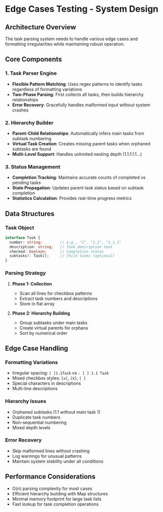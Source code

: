 # Edge Cases Testing - System Design

## Architecture Overview

The task parsing system needs to handle various edge cases and formatting irregularities while maintaining robust operation.

## Core Components

### 1. Task Parser Engine
- **Flexible Pattern Matching**: Uses regex patterns to identify tasks regardless of formatting variations
- **Two-Phase Parsing**: First collects all tasks, then builds hierarchy relationships
- **Error Recovery**: Gracefully handles malformed input without system crashes

### 2. Hierarchy Builder
- **Parent-Child Relationships**: Automatically infers main tasks from subtask numbering
- **Virtual Task Creation**: Creates missing parent tasks when orphaned subtasks are found
- **Multi-Level Support**: Handles unlimited nesting depth (1.1.1.1.1...)

### 3. Status Management
- **Completion Tracking**: Maintains accurate counts of completed vs pending tasks
- **State Propagation**: Updates parent task status based on subtask completion
- **Statistics Calculation**: Provides real-time progress metrics

## Data Structures

### Task Object
```typescript
interface Task {
  number: string;        // e.g., "1", "1.1", "1.1.1"
  description: string;   // Task description text
  checked: boolean;      // Completion status
  subtasks?: Task[];     // Child tasks (optional)
}
```

### Parsing Strategy
1. **Phase 1: Collection**
   - Scan all lines for checkbox patterns
   - Extract task numbers and descriptions
   - Store in flat array

2. **Phase 2: Hierarchy Building**  
   - Group subtasks under main tasks
   - Create virtual parents for orphans
   - Sort by numerical order

## Edge Case Handling

### Formatting Variations
- Irregular spacing: `[ ]1.1Task` vs `- [ ] 1.1 Task`
- Mixed checkbox styles: `[x]`, `[X]`, `[ ]`
- Special characters in descriptions
- Multi-line descriptions

### Hierarchy Issues
- Orphaned subtasks (1.1 without main task 1)
- Duplicate task numbers
- Non-sequential numbering
- Mixed depth levels

### Error Recovery
- Skip malformed lines without crashing
- Log warnings for unusual patterns
- Maintain system stability under all conditions

## Performance Considerations

- O(n) parsing complexity for most cases
- Efficient hierarchy building with Map structures
- Minimal memory footprint for large task lists
- Fast lookup for task completion operations